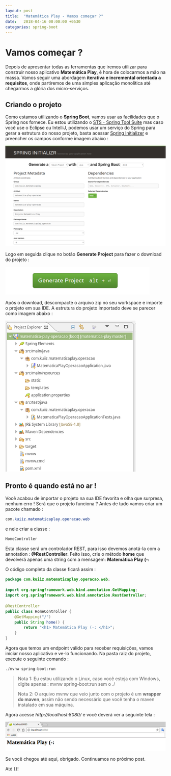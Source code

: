 ```yaml
---
layout: post
title:  "Matemática Play - Vamos começar ?"
date:   2018-04-16 00:00:00 +0530
categories: spring-boot
---
```


# Vamos começar ?

Depois de apresentar todas as ferramentas que iremos utilizar para construir nosso aplicativo **Matemática Play**, é hora de colocarmos a mão na massa.
Vamos seguir uma abordagem **iterativa e incremental orientada a requisitos**, onde partiremos de uma simples aplicação monolítica até chegarmos a glória dos micro-serviços.

## Criando o projeto

Como estamos utilizando o **Spring Boot**, vamos usar as facilidades que o Spring nos fornece. Eu estou utilizando o [STS - Spring Tool Suite](https://spring.io/tools/sts/all) mas caso você use o Eclipse ou IntelliJ, podemos usar um serviço do Spring para gerar a estrutura do nosso projeto, basta acessar  [Spring Initializer](http://start.spring.io/) e preencher os campos conforme imagem abaixo :

![alt text](https://raw.githubusercontent.com/BSTK/bstk.github.io/master/asserts/posts/series/matematica-play/spring-initializer.png "Spring Initializer")

Logo em seguida clique no botão **Generate Project** para fazer o download do projeto :

![alt text](https://raw.githubusercontent.com/BSTK/bstk.github.io/master/asserts/posts/series/matematica-play/spring-initializer-gerar-projeto.png "Spring Initializer")

Após o download, descompacte o arquivo zip no seu workspace e importe o projeto em sua IDE. A estrutura do projeto importado deve se parecer como imagem abaixo :

![alt text](https://raw.githubusercontent.com/BSTK/bstk.github.io/master/asserts/posts/series/matematica-play/estrutura-do-projeto.png "Estrutura do projeto")

## Pronto é quando está no ar !

Você acabou de importar o projeto na sua IDE favorita e olha que surpresa, nenhum erro ! Será que o projeto funciona ?
Antes de tudo vamos criar um pacote chamado : 
```java
com.kuiiz.matematicaplay.operacao.web
```
e nele criar a classe : 
```java
HomeController
```

Esta classe será um controlador REST, para isso devemos anotá-la com a annotation : **@RestController**. Feito isso, crie o método **home** que devolverá apenas uma string com a mensagem:   **Matemática Play (-:**

O código completo da classe ficará assim :
```java
package com.kuiiz.matematicaplay.operacao.web;

import org.springframework.web.bind.annotation.GetMapping;
import org.springframework.web.bind.annotation.RestController;

@RestController
public class HomeController {
	@GetMapping("/")
	public String home() {
		return "<h1> Matemática Play (-: </h1>";
	}
}

```

Agora que temos um endpoint válido para receber requisições, vamos iniciar nosso aplicativo e ve-lo funcionando. 
Na pasta raiz do projeto, execute o seguinte comando : 
```java
./mvnw spring-boot:run
```
> Nota 1: Eu estou utilizando o Linux, caso você esteja com Windows, digite apenas :  mvnw spring-boot:run sem o ./
> 
> Nota 2: O arquivo mvnw que veio junto com o projeto é um **wrapper do maven**, assim não sendo necessário que você tenha o maven instalado em sua máquina.

Agora acesse *http://localhost:8080/* e você deverá ver a seguinte tela :

![alt text](https://raw.githubusercontent.com/BSTK/bstk.github.io/master/asserts/posts/series/matematica-play/tela-inicial-configuraaoo-pronta.png "Configuração pronta !")

Se você chegou até aqui, obrigado.
Continuamos no próximo post.

Até {}!
